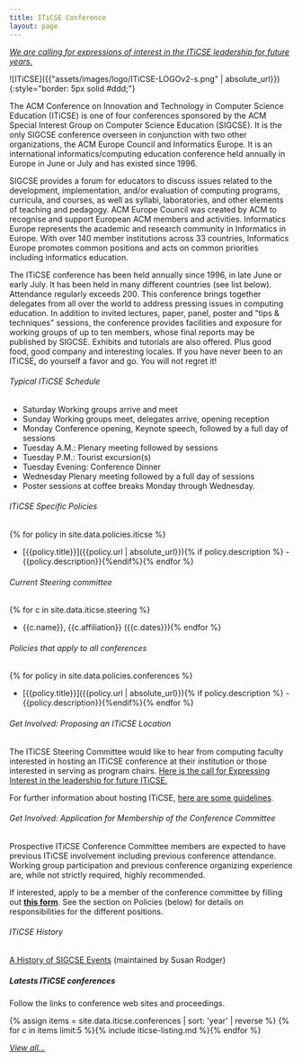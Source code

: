 ```yaml
---
title: ITiCSE Conference
layout: page
---
```


*[We are calling for expressions of interest in the ITiCSE
leadership for future years.](interesthosting.html)*

![ITiCSE]({{"assets/images/logo/ITiCSE-LOGOv2-s.png" | absolute_url}}){:style="border: 5px solid #ddd;"}


The ACM Conference on Innovation and Technology in Computer Science Education (ITiCSE) is one of four conferences sponsored by the ACM Special Interest Group on Computer Science Education (SIGCSE). It is the only SIGCSE conference overseen in conjunction with two other organizations, the ACM Europe Council and Informatics Europe. It is an international informatics/computing education conference held annually in Europe in June or July and has existed since 1996.

SIGCSE provides a forum for educators to discuss issues related to the development, implementation, and/or evaluation of computing programs, curricula, and courses, as well as syllabi, laboratories, and other elements of teaching and pedagogy. ACM Europe Council was created by ACM to recognise and support European ACM members and activities. Informatics Europe represents the academic and research community in Informatics in Europe. With over 140 member institutions across 33 countries, Informatics Europe promotes common positions and acts on common priorities including informatics education.


The ITiCSE conference has been held annually since 1996, in late June or early July. It has been held in many different countries (see list below). Attendance regularly exceeds 200. This conference brings together delegates from all over the world to address pressing issues in computing education. In addition to invited lectures, paper, panel, poster and \"tips & techniques\" sessions, the conference provides facilities and exposure for working groups of up to ten members, whose final reports may be published by SIGCSE. Exhibits and tutorials are also offered. Plus good food, good company and interesting locales. If you have never been to an ITiCSE, do yourself a favor and go. You will not regret it!

###### Typical ITiCSE Schedule

-   Saturday Working groups arrive and meet
-   Sunday Working groups meet, delegates arrive, opening reception
-   Monday Conference opening, Keynote speech, followed by a full day of sessions
-   Tuesday A.M.: Plenary meeting followed by sessions
-   Tuesday P.M.: Tourist excursion(s)
-   Tuesday Evening: Conference Dinner
-   Wednesday Plenary meeting followed by a full day of sessions
-   Poster sessions at coffee breaks Monday through Wednesday.

###### ITiCSE Specific Policies

{% for policy in site.data.policies.iticse %}
- [{{policy.title}}]({{policy.url | absolute_url}}){% if policy.description %} - {{policy.description}}{%endif%}{% endfor %}

###### Current Steering committee

{% for c in site.data.iticse.steering %}
- {{c.name}}, {{c.affiliation}} ({{c.dates}}){% endfor %}


###### Policies that apply to all conferences

{% for policy in site.data.policies.conferences %}
- [{{policy.title}}]({{policy.url | absolute_url}}){% if policy.description %} - {{policy.description}}{%endif%}{% endfor %}

###### Get Involved: Proposing an ITiCSE Location

The ITiCSE Steering Committee would like to hear from computing
faculty interested in hosting an ITiCSE conference at their institution
or those interested in serving as program chairs. [Here is the call for
Expressing Interest in the leadership for future ITiCSE.](interesthosting.html)

For further information about hosting ITiCSE, [here are some
guidelines](host.html).

###### Get Involved: Application for Membership of the Conference Committee

Prospective ITiCSE Conference Committee members are expected to have
previous ITiCSE involvement including previous conference attendance.
Working group participation and previous conference organizing
experience are, while not strictly required, highly recommended.

If interested, apply to be a member of the conference committee by
filling out [**this form**](https://docs.google.com/forms/d/e/1FAIpQLSfskKUSpxSeUQxXvbEi-Q7L0St8_w04U0HhoZJcyT03WeeXGA/viewform).
See the section on Policies (below) for details on responsibilities for
the different positions.

###### ITiCSE History

[A History of SIGCSE Events](https://users.cs.duke.edu/~rodger/sigcseconferences.html)
(maintained by Susan Rodger)

##### Latests ITiCSE conferences

Follow the links to conference web sites and proceedings.

{% assign items = site.data.iticse.conferences | sort: 'year' | reverse %}
{% for c in items limit:5 %}{% include iticse-listing.md %}{% endfor %}

<a href="conferences.html"><i>View all...</i></a>

